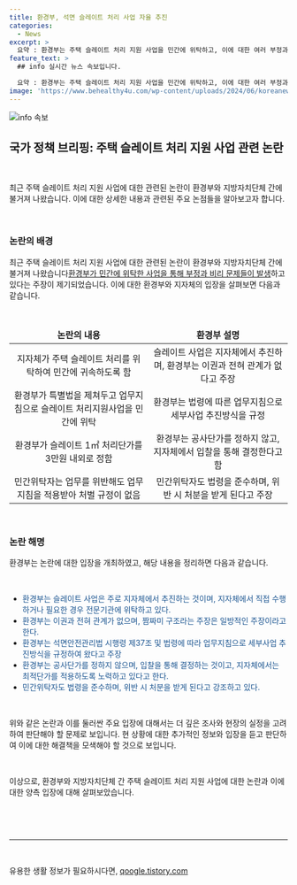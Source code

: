 ```yaml
---
title: 환경부, 석면 슬레이트 처리 사업 자율 추진
categories:
  - News
excerpt: >
  요약 : 환경부는 주택 슬레이트 처리 지원 사업을 민간에 위탁하고, 이에 대한 여러 부정과 비리 문제가 제기되고 있다. 민간위탁자의 업무 위반에 대한 처벌 규정이 없는 등 문제점이 존재하며, 환경부는 이에 대해 정확한 설명과 대책이 필요하다는 평가를 받고 있다.
feature_text: >
  ## info 실시간 뉴스 속보입니다.

  요약 : 환경부는 주택 슬레이트 처리 지원 사업을 민간에 위탁하고, 이에 대한 여러 부정과 비리 문제가 제기되고 있다. 민간위탁자의 업무 위반에 대한 처벌 규정이 없는 등 문제점이 존재하며, 환경부는 이에 대해 정확한 설명과 대책이 필요하다는 평가를 받고 있다.
image: 'https://www.behealthy4u.com/wp-content/uploads/2024/06/koreanews.jpg'
---
```


<p><img src="https://www.behealthy4u.com/wp-content/uploads/2024/06/koreanews.jpg" alt="info 속보" /></p>

<h2 data-ke-size="size26">국가 정책 브리핑: 주택 슬레이트 처리 지원 사업 관련 논란</h2>

<p data-ke-size="size16">&nbsp;</p>

<p data-ke-size="size16">최근 주택 슬레이트 처리 지원 사업에 대한 관련된 논란이 환경부와 지방자치단체 간에 불거져 나왔습니다. 이에 대한 상세한 내용과 관련된 주요 논점들을 알아보고자 합니다.</p>

<p data-ke-size="size16">&nbsp;</p>

<h3>논란의 배경</h3>

<p data-ke-size="size16">최근 주택 슬레이트 처리 지원 사업에 대한 관련된 논란이 환경부와 지방자치단체 간에 불거져 나왔습니다<u>환경부가 민간에 위탁한 사업을 통해 부정과 비리 문제들이 발생</u>하고 있다는 주장이 제기되었습니다. 이에 대한 환경부와 지자체의 입장을 살펴보면 다음과 같습니다.</p>

<p data-ke-size="size16">&nbsp;</p>

<table>
<thead>
<tr>
<td style="text-align: center; height: 17px;"><b>논란의 내용</b></td>
<td style="text-align: center; height: 17px;"><b>환경부 설명</b></td>
</tr>
</thead>
<tbody>
<tr>
<td style="text-align: center; height: 17px;">지자체가 주택 슬레이트 처리를 위탁하여 민간에 귀속하도록 함</td>
<td style="text-align: center; height: 17px;">슬레이트 사업은 지자체에서 추진하며, 환경부는 이권과 전혀 관계가 없다고 주장</td>
</tr>
<tr>
<td style="text-align: center; height: 17px;">환경부가 특별법을 제쳐두고 업무지침으로 슬레이트 처리지원사업을 민간에 위탁</td>
<td style="text-align: center; height: 17px;">환경부는 법령에 따른 업무지침으로 세부사업 추진방식을 규정</td>
</tr>
<tr>
<td style="text-align: center; height: 17px;">환경부가 슬레이트 1㎡ 처리단가를 3만원 내외로 정함</td>
<td style="text-align: center; height: 17px;">환경부는 공사단가를 정하지 않고, 지자체에서 입찰을 통해 결정한다고 함</td>
</tr>
<tr>
<td style="text-align: center; height: 17px;">민간위탁자는 업무를 위반해도 업무지침을 적용받아 처벌 규정이 없음</td>
<td style="text-align: center; height: 17px;">민간위탁자도 법령을 준수하며, 위반 시 처분을 받게 된다고 주장</td>
</tr>
</tbody>
</table>

<p data-ke-size="size16">&nbsp;</p>

<h3>논란 해명</h3>

<p data-ke-size="size16">환경부는 논란에 대한 입장을 개최하였고, 해당 내용을 정리하면 다음과 같습니다.</p>

<p data-ke-size="size16">&nbsp;</p>

<ul>
<li><span style="color: #1a5490;">환경부는 슬레이트 사업은 주로 지자체에서 추진하는 것이며, 지자체에서 직접 수행하거나 필요한 경우 전문기관에 위탁하고 있다.</span></li>
<li><span style="color: #1a5490;">환경부는 이권과 전혀 관계가 없으며, 짬짜미 구조라는 주장은 일방적인 주장이라고 한다.</span></li>
<li><span style="color: #1a5490;">환경부는 석면안전관리법 시행령 제37조 및 법령에 따라 업무지침으로 세부사업 추진방식을 규정하여 왔다고 주장</span></li>
<li><span style="color: #1a5490;">환경부는 공사단가를 정하지 않으며, 입찰을 통해 결정하는 것이고, 지자체에서는 최적단가를 적용하도록 노력하고 있다고 한다.</span></li>
<li><span style="color: #1a5490;">민간위탁자도 법령을 준수하며, 위반 시 처분을 받게 된다고 강조하고 있다.</span></li>
</ul>

<p data-ke-size="size16">&nbsp;</p>

<p data-ke-size="size16">위와 같은 논란과 이를 둘러싼 주요 입장에 대해서는 더 깊은 조사와 현장의 실정을 고려하여 판단해야 할 문제로 보입니다. 현 상황에 대한 추가적인 정보와 입장을 듣고 판단하여 이에 대한 해결책을 모색해야 할 것으로 보입니다.</p>

<p data-ke-size="size16">&nbsp;</p>

<p data-ke-size="size16">이상으로, 환경부와 지방자치단체 간 주택 슬레이트 처리 지원 사업에 대한 논란과 이에 대한 양측 입장에 대해 살펴보았습니다.</p>

<p data-ke-size="size16">&nbsp;</p>

<p data-ke-size="size16">&nbsp;</p>

<hr>

<p data-ke-size="size16">&nbsp;</p>
유용한 생활 정보가 필요하시다면, <a href="https://qoogle.tistory.com" rel="dofollow">qoogle.tistory.com</a>


